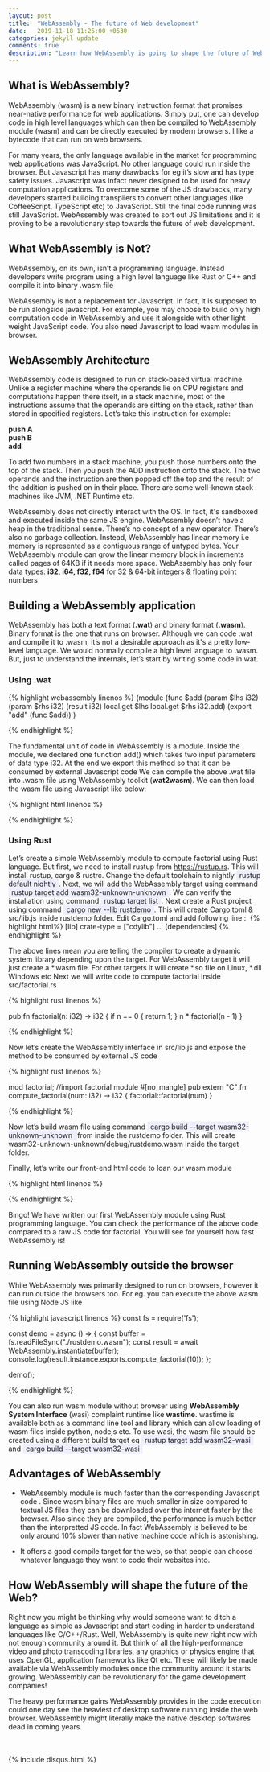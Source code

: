 ```yaml
---
layout: post
title:  "WebAssembly - The future of Web development"
date:   2019-11-18 11:25:00 +0530
categories: jekyll update
comments: true
description: "Learn how WebAssembly is going to shape the future of Web development"
---
```


## What is WebAssembly?

WebAssembly (wasm) is a new binary instruction format that promises near-native performance for web applications. Simply put, one can develop code in high level languages which can then be compiled to WebAssembly module (wasm) and can be directly executed by modern browsers. I like a bytecode that can run on web browsers.

For many years, the only language available in the market for programming web applications was JavaScript. No other language could run inside the browser. But Javascript has many drawbacks for eg it’s slow and has type safety issues. Javascript was infact never designed to be used for heavy computation applications. To overcome some of the JS drawbacks, many developers started building transpilers to convert other languages (like CoffeeScript, TypeScript etc) to JavaScript. Still the final code running was still JavaScript. WebAssembly was created to sort out JS limitations and it is proving to be a revolutionary step towards the future of web development.

## What WebAssembly is Not?

WebAssembly, on its own, isn’t a programming language. Instead developers write program using a high level language like Rust or C++ and compile it into binary .wasm file

WebAssembly is not a replacement for Javascript. In fact, it is supposed to be run alongside javascript. For example, you may choose to build only high computation code in WebAssembly and use it alongside with other light weight JavaScript code. You also need Javascript to load wasm modules in browser.

## WebAssembly Architecture

WebAssembly code is designed to run on stack-based virtual machine. Unlike a register machine where the operands lie on CPU registers and computations happen there itself, in a stack machine, most of the instructions assume that the operands are sitting on the stack, rather than stored in specified registers. Let’s take this instruction for example:

**push A**<br>
**push B**<br>
**add**

To add two numbers in a stack machine, you push those numbers onto the top of the stack. Then you push the ADD instruction onto the stack. The two operands and the instruction are then popped off the top and the result of the addition is pushed on in their place. There are some well-known stack machines like JVM, .NET Runtime etc. 

WebAssembly does not directly interact with the OS. In fact, it's sandboxed and executed inside the same JS engine. WebAssembly doesn’t have a heap in the traditional sense. There’s no concept of a new operator. There’s also no garbage collection. Instead, WebAssembly has linear memory i.e memory is represented as a contiguous range of untyped bytes. Your WebAssembly module can grow the linear memory block in increments called pages of 64KB if it needs more space.
WebAssembly has only four data types: **i32, i64, f32, f64** for 32 & 64-bit integers & floating point numbers

## Building a WebAssembly application

WebAssembly has both a text format (**.wat**) and binary format (**.wasm**). Binary format is the one that runs on browser. Although we can code .wat and compile it to .wasm, it’s not a desirable approach as it's a pretty low-level language. We would normally compile a high level language to .wasm. But, just to understand the internals, let’s start by writing some code in wat.

### Using .wat

{% highlight webassembly linenos %}
(module
  (func $add (param $lhs i32) (param $rhs i32) (result i32)
    local.get $lhs
    local.get $rhs
    i32.add)
  (export "add" (func $add))
)

{% endhighlight %}

The fundamental unit of code in WebAssembly is a module. Inside the module, we declared one function add() which takes two input parameters of data type i32. At the end we export this method so that it can be consumed by external Javascript code
We can compile the above .wat file into .wasm file using WebAssembly toolkit (**wat2wasm**). We can then load the wasm file using Javascript like below:

{% highlight html linenos %}

<html>
    <script>
        WebAssembly.instantiateStreaming(fetch('demo.wasm'))
        .then(obj => {
            const result = obj.instance.exports.add(3,10);
            alert(result)
        });
    </script>
</html>

{% endhighlight %}


### Using Rust

Let’s create a simple WebAssembly module to compute factorial using Rust language. But first, we need to install rustup from <https://rustup.rs>. This will install rustup, cargo & rustrc. Change the default toolchain to nightly <span style="background:#eef; padding:1px 5px; border:1px solid #eee">rustup default nightly</span>. Next, we will add the WebAssembly target using command <span style="background:#eef; padding:1px 5px; border:1px solid #eee"> rustup target add wasm32-unknown-unknown</span>. We can verify the installation using command <span style="background:#eef; padding:1px 5px; border:1px solid #eee"> rustup target list</span>. Next create a Rust project using command <span style="background:#eef; padding:1px 5px; border:1px solid #eee"> cargo new --lib rustdemo</span>. This will create Cargo.toml & src/lib.js inside rustdemo folder. Edit Cargo.toml and add following line :
​
{% highlight html%}
[lib]
​crate-type = ​["cdylib"]
...
[dependencies]
{% endhighlight %}

The above lines mean you are telling the compiler to create a dynamic system library depending upon the target. For WebAssembly target it will just create a *.wasm file. For other targets it will create *.so file on Linux, *.dll Windows etc
Next we will write code to compute factorial inside src/factorial.rs


{% highlight rust linenos %}

pub fn factorial(n: i32) -> i32 {
  if n == 0 {
      return 1;
  }
  n * factorial(n - 1)
}

{% endhighlight %}

Now let’s create the WebAssembly interface in src/lib.js and expose the method to be consumed by external JS code

{% highlight rust linenos %}

mod factorial; //import factorial module
#[no_mangle]
pub extern "C" fn compute_factorial(num: i32) -> i32 {
        factorial::factorial(num)
}

{% endhighlight %}


Now let’s build wasm file using command <span style="background:#eef; padding:1px 5px; border:1px solid #eee"> cargo build --target wasm32-unknown-unknown </span> from inside the rustdemo folder. This will create wasm32-unknown-unknown/debug/rustdemo.wasm inside the target folder.

Finally, let’s write our front-end html code to loan our wasm module

{% highlight html linenos %}
<html>
    <script>
        WebAssembly.instantiateStreaming(fetch('rustdemo.wasm'))
        .then(obj => {
            const result = obj.instance.exports.compute_factorial(10);
            console.log(result)
        });
    </script>
</html>

{% endhighlight %}

Bingo! We have written our first WebAssembly module using Rust programming language. You can check the performance of the above code compared to a raw JS code for factorial. You will see for yourself how fast WebAssembly is!

## Running WebAssembly outside the browser

While WebAssembly was primarily designed to run on browsers, however it can run outside the browsers too. For eg. you can execute the above wasm file using Node JS like

{% highlight javascript linenos %}
const fs = require('fs');

const demo = async () => {
  const buffer = fs.readFileSync("./rustdemo.wasm");
  const result = await WebAssembly.instantiate(buffer);
  console.log(result.instance.exports.compute_factorial(10));
};

demo();

{% endhighlight %}

You can also run wasm module without browser using **WebAssembly System Interface** (wasi) complaint runtime like **wastime**. wastime is available both as a command line tool and library which can allow loading of wasm files inside python, nodejs etc. To use wasi, the wasm file should be created using a different build target eg <span style="background:#eef; padding:1px 5px; border:1px solid #eee">rustup target add wasm32-wasi</span> and <span style="background:#eef; padding:1px 5px; border:1px solid #eee">cargo build --target wasm32-wasi</span>


## Advantages of WebAssembly

* WebAssembly module is much faster than the corresponding Javascript code . Since wasm binary files are much smaller in size compared to textual JS files they can be downloaded over the internet faster by the browser. Also since they are compiled, the performance is much better than the interpretted JS code. In fact WebAssembly is believed to be only around 10% slower than native machine code which is astonishing.

* It offers a good compile target for the web, so that people can choose whatever language they want to code their websites into.

## How WebAssembly will shape the future of the Web?

Right now you might be thinking why would someone want to ditch a language as simple as Javascript and start coding in harder to understand languages like C/C++/Rust. Well, WebAssembly is quite new right now with not enough community around it. But think of all the high-performance video and photo transcoding libraries, any graphics or physics engine that uses OpenGL, application frameworks like Qt etc. These will likely be made available via WebAssembly modules once the community around it starts growing. WebAssembly can be revolutionary for the game development companies!

The heavy performance gains WebAssembly provides in the code execution could one day see the heaviest of desktop software running inside the web browser. WebAssembly might literally make the native desktop softwares dead in coming years.

<br><br>
{% include disqus.html %}




